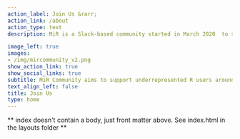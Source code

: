 ```yaml
---
action_label: Join Us &rarr;
action_link: /about
action_type: text
description: MiR is a Slack-based community started in March 2020  to support the professional development and well-being of historically underrepresented minorities that use R.

image_left: true
images:
- /img/mircommunity_v2.png
show_action_link: true
show_social_links: true
subtitle: MiR Community aims to support underrepresented R users around the world.
text_align_left: false
title: Join Us
type: home
---
```


** index doesn't contain a body, just front matter above.
See index.html in the layouts folder **
